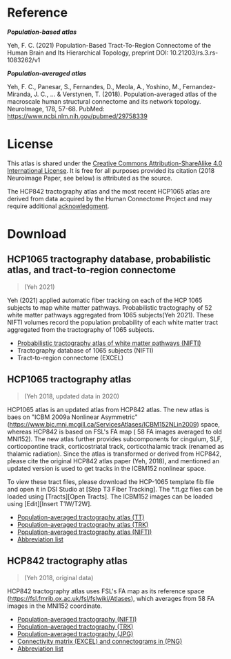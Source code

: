 # Reference

***Population-based atlas***

Yeh, F. C. (2021) Population-Based Tract-To-Region Connectome of the Human Brain and Its Hierarchical Topology, preprint DOI: 10.21203/rs.3.rs-1083262/v1

***Population-averaged atlas***

Yeh, F. C., Panesar, S., Fernandes, D., Meola, A., Yoshino, M., Fernandez-Miranda, J. C., ... & Verstynen, T. (2018). Population-averaged atlas of the macroscale human structural connectome and its network topology. NeuroImage, 178, 57-68. PubMed: https://www.ncbi.nlm.nih.gov/pubmed/29758339

# License

This atlas is shared under the [Creative Commons Attribution-ShareAlike 4.0 International License](http://creativecommons.org/licenses/by-sa/4.0/). It is free for all purposes provided its citation (2018 Neuroimage Paper, see below) is attributed as the source.

The HCP842 tractography atlas and the most recent HCP1065 atlas are derived from data acquired by the Human Connectome Project and may require additional [acknowledgment](https://www.humanconnectome.org/study/hcp-young-adult/document/wu-minn-hcp-consortium-open-access-data-use-terms).

# Download

## HCP1065 tractography database, probabilistic atlas, and tract-to-region connectome
>  (Yeh 2021) 

Yeh (2021) applied automatic fiber tracking on each of the HCP 1065 subjects to map white matter pathways. Probabilistic tractography of 52 white matter pathways aggregated from 1065 subjects(Yeh 2021). These NIFTI volumes record the population probability of each white matter tract aggregated from the tractography of 1065 subjects.

- [Probabilistic tractography atlas of white matter pathways (NIFTI)](https://pitt-my.sharepoint.com/:f:/g/personal/yehfc_pitt_edu/EvhbI5gALiZGvZATK1D8cyUBsH4J_CeRjHw-nJq4fIzoCg?e=dK0y5U)
- Tractography database of 1065 subjects (NIFTI)
- Tract-to-region connectome (EXCEL)


## HCP1065 tractography atlas 
> (Yeh 2018, updated data in 2020)

HCP1065 atlas is an updated atlas from HCP842 atlas. The new atlas is baes on "ICBM 2009a Nonlinear Asymmetric" (<https://www.bic.mni.mcgill.ca/ServicesAtlases/ICBM152NLin2009>) space, whereas HCP842 is based on FSL's FA map ( 58 FA images averaged to old MNI152). The new atlas further provides subcomponents for cingulum, SLF, corticopontine track, corticostriatal track, corticothalamic track (renamed as thalamic radiation). Since the atlas is transformed or derived from HCP842, please cite the original HCP842 atlas paper (Yeh, 2018), and mentioned an updated version is used to get tracks in the ICBM152 nonlinear space.


To view these tract files, please download the HCP-1065 template fib file and open it in DSI Studio at [Step T3 Fiber Tracking]. The *.tt.gz files can be loaded using [Tracts][Open Tracts]. The ICBM152 images can be loaded using [Edit][Insert T1W/T2W].

- [Population-averaged tractography atlas (TT)](https://pitt-my.sharepoint.com/:f:/g/personal/yehfc_pitt_edu/EjD1HZDMSnVGuuXm_B5vczQBuvY8WFjtHQR-AnXQc6izvQ?e=BERWvg)
- [Population-averaged tractography atlas (TRK)](https://pitt-my.sharepoint.com/:f:/g/personal/yehfc_pitt_edu/Ek0DdO67iQ9NvkJUci91lzMBXCVBq926QXTTY7JK6LIjgw?e=7rCUDD)
- [Population-averaged tractography atlas (NIFTI)](https://pitt-my.sharepoint.com/:f:/g/personal/yehfc_pitt_edu/EvAcb1QyogFPg206v-FRl2gB6EcDf3TIPG37JyugoL3hdA?e=DucFpI)
- [Abbreviation list](https://pitt-my.sharepoint.com/:x:/g/personal/yehfc_pitt_edu/EQcjg3Ignv5CpOlwRu-dc-sBFy790zDaA2zW0qtR19VbJA?e=3iA6Ey) 

## HCP842 tractography atlas
> (Yeh 2018, original data)

 HCP842 tractography atlas uses FSL's FA map as its reference space (<https://fsl.fmrib.ox.ac.uk/fsl/fslwiki/Atlases>), which averages from 58 FA images in the MNI152 coordinate. 

- [Population-averaged tractography (NIFTI)](https://zenodo.org/record/3627772#.Xi0q02hKiUk) 
- [Population-averaged tractography (TRK)](https://pitt-my.sharepoint.com/:f:/g/personal/yehfc_pitt_edu/EvV49cgSEWpFmJOwtRO28moB7b_yXTDUIx5lnP0opd-waA?e=6w2v4J)
- [Population-averaged tractography (JPG)](https://pitt-my.sharepoint.com/:f:/g/personal/yehfc_pitt_edu/ErvN3WnoP7FHlJjinNVNq3IB753wSm4QGvHgzMACOURP8Q?e=VmySKx)
- [Connectivity matrix (EXCEL) and connectograms in (PNG)](https://pitt-my.sharepoint.com/:f:/g/personal/yehfc_pitt_edu/EmzLbtr_IA9LrKMCfC1aC6cB_ag6Ivwj8DJA5o71_kHm9w?e=QYnZVK)
- [Abbreviation list](https://www.ncbi.nlm.nih.gov/pmc/articles/PMC6921501/bin/NIHMS1062874-supplement-1.pdf)

